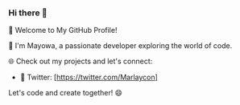 ### Hi there 👋


👋 Welcome to My GitHub Profile!

🚀 I'm Mayowa, a passionate developer exploring the world of code.

🌐 Check out my projects and let's connect:

- 💬 Twitter: [https://twitter.com/Marlaycon]

Let's code and create together! 😄
